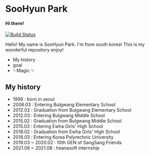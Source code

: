 <!--
**vivian0304/vivian0304** is a ✨ _special_ ✨ repository because its `README.md` (this file) appears on your GitHub profile.

Here are some ideas to get you started:

- 🔭 I’m currently working on ...
- 🌱 I’m currently learning ...
- 👯 I’m looking to collaborate on ...
- 🤔 I’m looking for help with ...
- 💬 Ask me about ...
- 📫 How to reach me: ...
- 😄 Pronouns: ...
- ⚡ Fun fact: ...
-->


# SooHyun Park
#### Hi there!

[![Build Status](https://travis-ci.org/joemccann/dillinger.svg?branch=master)](https://travis-ci.org/joemccann/dillinger)

Hello! My name is SooHyun Park. I'm from south korea!
This is my wonderful repository
enjoy!

- My history
- goal
- ✨Magic ✨

## My history

- 1999 : born in seoul
- 2006.03 : Entering Bulgwang Elementary School
- 2012.02 : Graduation from Bulgwang Elementary School
- 2012.03 : Entering Bulgwang Middle School
- 2015.02 : Graduation from Bulgwang Middle School
- 2015.03 : Entering Ewha Girls' High School
- 2018.02 : Graduation from Ewha Girls' High School
- 2018.03 : Entering Korea Polyrechnic University
- 2019.03 ~ 2020.02 : 10th GEN of SangSang Friends
- 2021.06 ~ 2021.08 : heanasoft internship

